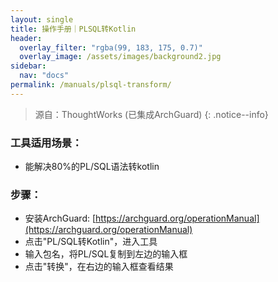 ```yaml
---
layout: single
title: 操作手册｜PLSQL转Kotlin
header:
  overlay_filter: "rgba(99, 183, 175, 0.7)"
  overlay_image: /assets/images/background2.jpg
sidebar:
  nav: "docs"
permalink: /manuals/plsql-transform/
---
```


> 源自：ThoughtWorks (已集成ArchGuard)
{: .notice--info}

### 工具适用场景：
- 能解决80%的PL/SQL语法转kotlin

### 步骤：

- 安装ArchGuard: [https://archguard.org/operationManual](https://archguard.org/operationManual)
- 点击"PL/SQL转Kotlin"，进入工具
- 输入包名，将PL/SQL复制到左边的输入框
- 点击"转换"，在右边的输入框查看结果